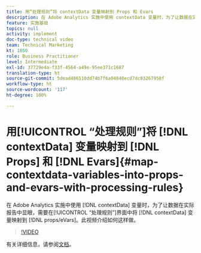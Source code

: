 ```yaml
---
title: 用“处理规则”将 contextData 变量映射到 Props 和 Evars
description: 在 Adobe Analytics 实施中使用 contextData 变量时，为了让数据在实际报告中显眼，需要在“处理规则”界面中将 contextData 变量映射到 props/eVars。此视频介绍如何这样做。
feature: 实施基础
topics: null
activity: implement
doc-type: technical video
team: Technical Marketing
kt: 1850
role: Business Practitioner
level: Intermediate
exl-id: 37729e4a-f33f-4564-a49e-95ee371c1687
translation-type: ht
source-git-commit: 5dead486510dd74b7f6a04848ecd7dc03267958f
workflow-type: ht
source-wordcount: '117'
ht-degree: 100%

---
```


# 用[!UICONTROL “处理规则”]将 [!DNL contextData] 变量映射到 [!DNL Props] 和 [!DNL Evars]{#map-contextdata-variables-into-props-and-evars-with-processing-rules}

在 Adobe Analytics 实施中使用 [!DNL contextData] 变量时，为了让数据在实际报告中显眼，需要在[!UICONTROL “处理规则”]界面中将 [!DNL contextData] 变量映射到 [!DNL props/eVars]。此视频介绍如何这样做。

>[!VIDEO](https://video.tv.adobe.com/v/26124/?quality=12)

有关详细信息，请参阅[文档](https://marketing.adobe.com/resources/help/zh_CN/reference/processing_rules.html)。
